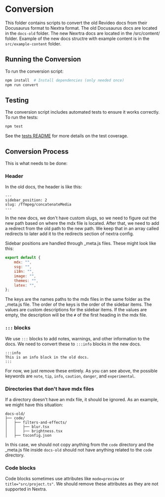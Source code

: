 # Conversion

This folder contains scripts to convert the old Revideo docs from their Docusaurus format to Nextra format. The old Docusaurus docs are located in the `docs-old` folder. The new Nexrtra docs are located in the /src/content/ folder. Example of the new docs structre with example content is in the `src/example-content` folder.

## Running the Conversion

To run the conversion script:

```bash
npm install  # Install dependencies (only needed once)
npm run convert
```

## Testing

The conversion script includes automated tests to ensure it works correctly. To run the tests:

```bash
npm test
```

See the [tests README](./__tests__/README.md) for more details on the test coverage.

## Conversion Process

This is what needs to be done:

### Header

In the old docs, the header is like this:

```mdx
---
sidebar_position: 2
slug: /ffmpeg/concatenateMedia
---
```

In the new docs, we don't have custom slugs, so we need to figure out the new path based on where the mdx file is located. After that, we need to add a redirect from the old path to the new path. We keep that in an array called redirects to later add it to the redirects section of nextra config.

Sidebar positions are handled through \_meta.js files. These might look like this:

```js
export default {
	mdx: "",
	ssg: "",
	i18n: "",
	image: "",
	themes: "",
	latex: "",
};
```

The keys are the names paths to the mdx files in the same folder as the \_meta.js file. The order of the keys is the order of the sidebar items. The values are custom descriptions for the sidebar items. If the values are empty, the description will be the `#` of the first heading in the mdx file.

### `:::` blocks

We use `:::` blocks to add notes, warnings, and other information to the docs. We need to convert these to `:::info` blocks in the new docs.

```mdx
:::info
This is an info block in the old docs.
:::
```

For now, we just remove these entirely. As you can see above, the possible keywords are `note`, `tip`, `info`, `caution`, `danger`, and `experimental`.

### Directories that don't have mdx files

If a directory doesn't have an mdx file, it should be ignored. As an example, we might have this situation:

```
docs-old/
├── code/
│   ├── filters-and-effects/
│   │   ├── blur.tsx
│   │   ├── brightness.tsx
│   ├── tsconfig.json
```

In this case, we should not copy anything from the `code` directory and the \_meta.js file inside `docs-old` should not have anything related to the `code` directory.

### Code blocks

Code blocks sometimes use attributes like `mode=preview` or `title="src/project.ts"`. We should remove these attributes as they are not supported in Nextra.
